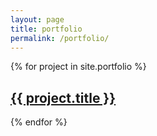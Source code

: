```yaml
---
layout: page
title: portfolio
permalink: /portfolio/
---
```

{% for project in site.portfolio %}
  <div class="project">
    <h2><a href="{{ project.permalink }}">{{ project.title }}</a></h2>
  </div>
{% endfor %}